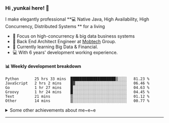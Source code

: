### Hi ,yunkai here! :wave: 

I make elegantly professional **💻 Native Java, High Availability, High Concurrency, Distributed Systems ** for a living

* 🧐   Focus on high-concurrency & big data business systems
* 💼   Back End Architect Engineer at [Mobtech](https://www.mob.com/) Group.
* 🌱   Currently learning Big Data & Financial.
* 💻   With 6 years' development working experience.

#### :bar_chart: Weekly development breakdown

<!--START_SECTION:waka-->

```text
Python       25 hrs 33 mins  ████████████████████▒░░░░   81.23 %
JavaScript   2 hrs 2 mins    █▓░░░░░░░░░░░░░░░░░░░░░░░   06.46 %
Go           1 hr 27 mins    █░░░░░░░░░░░░░░░░░░░░░░░░   04.63 %
Groovy       1 hr 24 mins    █░░░░░░░░░░░░░░░░░░░░░░░░   04.45 %
Text         21 mins         ▒░░░░░░░░░░░░░░░░░░░░░░░░   01.12 %
Other        14 mins         ▒░░░░░░░░░░░░░░░░░░░░░░░░   00.77 %
```

<!--END_SECTION:waka-->

<details>
  <summary>Some other achievements about me~e~e</summary>
  <br>

* 👑   Some GitHub statistical reports:

<p align="center">
<img align="center" src="https://github-readme-stats.vercel.app/api/top-langs/?username=JanYunkai&hide_langs_below=1&theme=default&line_height=27&layout=compact" />
<img align="center" src="https://github-readme-stats.vercel.app/api?username=JanYunkai&show_icons=true&count_private=true&include_all_commits=true&line_height=21&layout=compact" alt="halfrost's Github Stats" />
<img align="center" src="https://github-profile-trophy.vercel.app/?username=JanYunkai&column=7" alt="JanYunkai's Github Trophy" />
</p>

</details>

---
